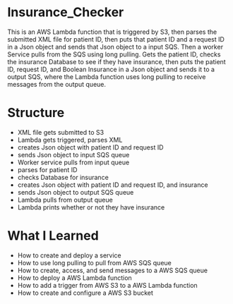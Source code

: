 # Insurance_Checker
This is an AWS Lambda function that is triggered by S3, then parses the submitted XML file for patient ID, then puts that patient ID and 
a request ID in a Json object and sends that Json object to a input SQS. Then a worker Service pulls from the SQS using long pulling. 
Gets the patient ID, checks the insurance Database to see if they have insurance, then puts the patient ID, request ID, and Boolean 
Insurance in a Json object and sends it to a output SQS, where the Lambda function uses long pulling to receive messages from the output 
queue.

# Structure
* XML file gets submitted to S3
* Lambda gets triggered, parses XML
* creates Json object with patient ID and request ID
* sends Json object to input SQS queue
* Worker service pulls from input queue
* parses for patient ID
* checks Database for insurance
* creates Json object with patient ID and request ID, and insurance
* sends Json object to output SQS queue
* Lambda pulls from output queue
* Lambda prints whether or not they have insurance

# What I Learned
* How to create and deploy a service
* How to use long pulling to pull from AWS SQS queue
* How to create, access, and send messages to a AWS SQS queue
* How to deploy a AWS Lambda function
* How to add a trigger from AWS S3 to a AWS Lambda function
* How to create and configure a AWS S3 bucket
